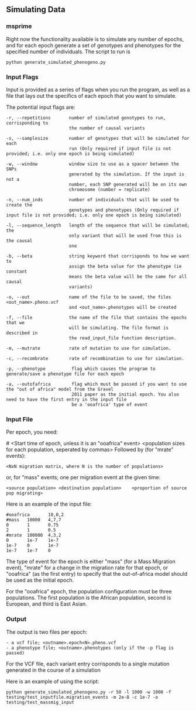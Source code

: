 ## Simulating Data

### msprime

Right now the functionality available is to simulate any number of epochs, and for each epoch generate a set of genotypes and phenotypes for the specified number of individuals. 
The script to run is 
```
python generate_simulated_phenogeno.py
```

### Input Flags

Input is provided as a series of flags when you run the program, as well as a file that lays out the specifics of each epoch that you want to simulate.

The potential input flags are:
```
-r, --repetitions 		number of simulated genotypes to run, corrisponding to
                    	the number of causal variants

-s, --samplesize 		number of genotypes that will be simulated for each
                    	run (Only required if input file is not provided; i.e. only one epoch is being simulated)

-w, --window 			window size to use as a spacer between the SNPs
                    	generated by the simulation. If the input is not a
                    	number, each SNP generated will be on its own
                    	chromosome (number = replicate)

-n, --num_inds 			number of individuals that will be used to create the
                    	genotypes and phenotypes (Only required if input file is not provided; i.e. only one epoch is being simulated)

-l, --sequence_length	length of the sequence that will be simulated; the
                    	only variant that will be used from this is the causal
                    	one

-b, --beta				string keyword that corrisponds to how we want to
                    	assign the beta value for the phenotype (ie constant
                    	means the beta value will be the same for all causal
                    	variants)

-o, --out 				name of the file to be saved, the files <out_name>.pheno.vcf 
						and <out_name>.phenotypes will be created

-f, --file 				the name of the file that contains the epochs that we
                    	will be simulating. The file format is described in
                    	the read_input_file function description.

-m, --mutrate 			rate of mutation to use for simulation.

-c, --recombrate 		rate of recombination to use for simulation.

-p, --phenotype          flag which causes the program to generate/save a phenotype file for each epoch

-a, --outofafrica        flag which must be passed if you want to use the "out of africa" model from the Gravel
                         2011 paper as the initial epoch. You also need to have the first entry in the input file
                         be a 'ooafrica' type of event

```

### Input File

Per epoch, you need:

#<type of event>	<Start time of epoch, unless it is an "ooafrica" event>	<population sizes for each population, seperated by commas>
Followed by (for "mrate" events):
```
<NxN migration matrix, where N is the number of populations>
```
or, for "mass" events; one per migration event at the given time:
```
<source population>	<destination population>	<proportion of source pop migrating> 
```
Here is an example of the input file:
```
#ooafrica       10,0,2
#mass   10000   4,7,7   
0       1       0.75
2       1       0.5
#mrate  100000  4,3,2
0       1e-7    1e-7
1e-7    0       1e-7
1e-7    1e-7    0

```

The type of event for the epoch is either "mass" (for a Mass Migration event), "mrate" for a change in the migration rate for that epoch, or "ooafrica" (as the first entry) to specify that the out-of-africa model should be used as the initial epoch.

For the "ooafrica" epoch, the population configuration must be three populations. The first population is the African population, second is European, and third is East Asian.

### Output

The output is two files per epoch: 
```
- a vcf file; <outname>.epoch<N>.pheno.vcf
- a phenotype file; <outname>.phenotypes (only if the -p flag is passed)
```

For the VCF file, each variant entry corrisponds to a single mutation generated in the course of a simulation  


Here is an example of using the script:

```
python generate_simulated_phenogeno.py -r 50 -l 1000 -w 1000 -f testing/test_inputfile.migration_events -m 2e-8 -c 1e-7 -o testing/test_massmig_input
```






